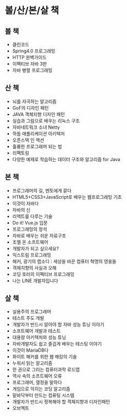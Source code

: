 # 볼/산/본/살 책

## 볼 책
- 클린코드
- Spring4.0 프로그래밍
- HTTP 완벽가이드
- 이펙티브 자바 3판
- 자바 병렬 프로그래밍

## 산 책
- 뇌를 자극하는 알고리즘
- GoF의 디자인 패턴
- JAVA 객체지향 디자인 패턴
- 실습과 그림으로 배우는 리눅스 구조
- 자바네트워크 소녀 Netty
- 하둡 애플리케이션 아키텍처
- 오픈스택 인 액션
- 훌륭한 프로그래머 되는 법
- 리팩토링
- 다양한 예제로 학습하는 데이터 구조와 알고리즘 for Java

## 본 책
- 프로그래머의 길, 멘토에게 묻다
- HTML5+CSS3+JavaScript로 배우는 웹프로그래밍 기초
- 이것이 자바다
- 자바의 신
- 리액트를 다루는 기술
- Do it! Vue.js 입문
- 프로그래밍의 정석
- 자바로 배우는 쉬운 자료구조
- 조엘 온 소프트웨어
- 개발자가 되고 싶으세요?
- 익스트림 프로그래밍
- 해커, 광기의 랩소디 : 세상을 바꾼 컴퓨터 혁명의 영웅들
- 객체지향의 사실과 오해
- 코딩 호러의 이펙티브 프로그래밍
- 나는 LINE 개발자입니다

## 살 책
- 실용주의 프로그래머
- 테스트 주도 개발
- 개발자가 반드시 알아야 할 자바 성능 튜닝 이야기
- 소프트웨어 개발과 테스트
- 대용량 아키텍처와 성능 튜닝
- 자바개발자도 쉽고 즐겁게 배우는 테스팅 이야기
- 이것이 MariaDB다
- 화이트 해커를 위한 웹 해킹의 기술
- 누워서 읽는 알고리즘
- 한 권으로 그리는 컴퓨터과학 로드맵
- 역사 속의 소프트웨어 오류
- 프로그래머, 열정을 말하다
- 게임으로 익히는 코딩 알고리즘
- 밑바닥부터 만드는 컴퓨팅 시스템
- 개발자가 반드시 정복해야 할 객체지향과 디자인패턴
- 오브젝트